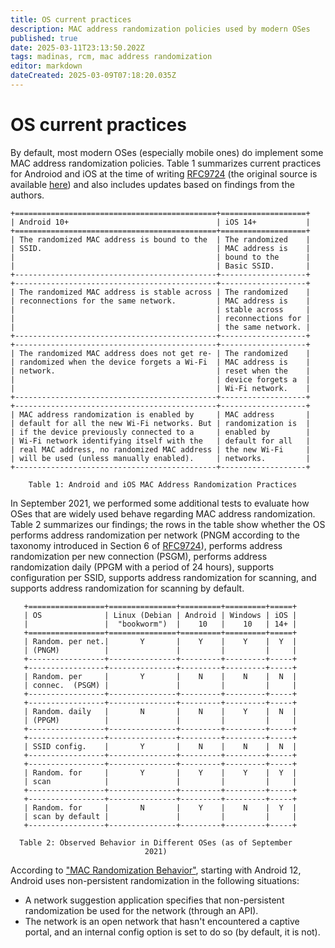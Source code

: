 ```yaml
---
title: OS current practices
description: MAC address randomization policies used by modern OSes
published: true
date: 2025-03-11T23:13:50.202Z
tags: madinas, rcm, mac address randomization
editor: markdown
dateCreated: 2025-03-09T07:18:20.035Z
---
```


# OS current practices
   
By default, most modern OSes (especially mobile ones) do implement some MAC address randomization policies. Table 1 summarizes current practices for Androiod and iOS at the time of writing [RFC9724](https://www.rfc-editor.org/info/rfc9724) (the original source is available [here](https://web.archive.org/web/20230905111429/https://www.fing.com/news/private-mac-address-on-ios-14)) and also includes updates based on findings from the authors.

    +=============================================+===================+
    | Android 10+                                 | iOS 14+           |
    +=============================================+===================+
    | The randomized MAC address is bound to the  | The randomized    |
    | SSID.                                       | MAC address is    |
    |                                             | bound to the      |
    |                                             | Basic SSID.       |
    +---------------------------------------------+-------------------+
    +---------------------------------------------+-------------------+
    | The randomized MAC address is stable across | The randomized    |
    | reconnections for the same network.         | MAC address is    |
    |                                             | stable across     |
    |                                             | reconnections for |
    |                                             | the same network. |
    +---------------------------------------------+-------------------+
    +---------------------------------------------+-------------------+
    | The randomized MAC address does not get re- | The randomized    |
    | randomized when the device forgets a Wi-Fi  | MAC address is    |
    | network.                                    | reset when the    |
    |                                             | device forgets a  |
    |                                             | Wi-Fi network.    |
    +---------------------------------------------+-------------------+
    +---------------------------------------------+-------------------+
    | MAC address randomization is enabled by     | MAC address       |
    | default for all the new Wi-Fi networks. But | randomization is  |
    | if the device previously connected to a     | enabled by        |
    | Wi-Fi network identifying itself with the   | default for all   |
    | real MAC address, no randomized MAC address | the new Wi-Fi     |
    | will be used (unless manually enabled).     | networks.         |
    +---------------------------------------------+-------------------+

        Table 1: Android and iOS MAC Address Randomization Practices

In September 2021, we performed some additional tests to evaluate how OSes that are widely used behave regarding MAC address randomization. Table 2 summarizes our findings; the rows in the table show whether the OS performs address randomization per network (PNGM according to the taxonomy introduced in Section 6 of [RFC9724](https://www.rfc-editor.org/info/rfc9724)), performs address randomization per new connection (PSGM), performs address randomization daily (PPGM with a period of 24 hours), supports configuration per SSID, supports address randomization for scanning, and supports address randomization for scanning by default.

       +=================+===============+=========+=========+=====+
       | OS              | Linux (Debian | Android | Windows | iOS |
       |                 |  "bookworm")  |    10   |    10   | 14+ |
       +=================+===============+=========+=========+=====+
       | Random. per net.|       Y       |    Y    |    Y    |  Y  |
       | (PNGM)          |               |         |         |     |
       +-----------------+---------------+---------+---------+-----+
       +-----------------+---------------+---------+---------+-----+
       | Random. per     |       Y       |    N    |    N    |  N  |
       | connec.  (PSGM) |               |         |         |     |
       +-----------------+---------------+---------+---------+-----+
       +-----------------+---------------+---------+---------+-----+
       | Random. daily   |       N       |    N    |    Y    |  N  |
       | (PPGM)          |               |         |         |     |
       +-----------------+---------------+---------+---------+-----+
       +-----------------+---------------+---------+---------+-----+
       | SSID config.    |       Y       |    N    |    N    |  N  |
       +-----------------+---------------+---------+---------+-----+
       +-----------------+---------------+---------+---------+-----+
       | Random. for     |       Y       |    Y    |    Y    |  Y  |
       | scan            |               |         |         |     |
       +-----------------+---------------+---------+---------+-----+
       +-----------------+---------------+---------+---------+-----+
       | Random. for     |       N       |    Y    |    N    |  Y  |
       | scan by default |               |         |         |     |
       +-----------------+---------------+---------+---------+-----+
 
      Table 2: Observed Behavior in Different OSes (as of September
                                  2021)

According to ["MAC Randomization Behavior"](https://source.android.com/devices/tech/connect/wifi-mac-randomization-behavior), starting with Android 12, Android uses non-persistent randomization in the following situations:
   
   - A network suggestion application specifies that non-persistent randomization be used for the network (through an API).
   - The network is an open network that hasn't encountered a captive portal, and an internal config option is set to do so (by default, it is not).
